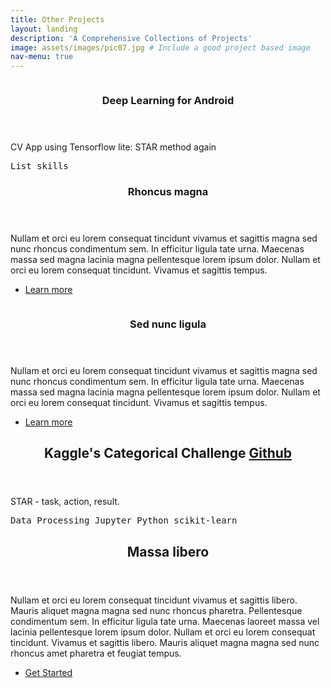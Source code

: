 ```yaml
---
title: Other Projects
layout: landing
description: 'A Comprehensive Collections of Projects'
image: assets/images/pic07.jpg # Include a good project based image
nav-menu: true
---
```


<!-- Main -->
<div id="main">

<!-- One -->
<section id="two" class="spotlights">
	<section>
		<div class="4u"><span class="image fit"><img src="assets/images/pic08.jpg" alt="" data-position="center center" /> </span></div> <!--Add appropriate image/gif (CV)-->
		<div class="content">
			<div class="inner">
				<header class="major">
					<h3>Deep Learning for Android <a href="https://sites.google.com/vt.edu/slixstream/home?authuser=0" target="_blank"><i class="fa fa-external-link"></i></a></h3>
				</header>
				<p>CV App using Tensorflow lite: STAR method again</p>
				<samp>List skills</samp>	
			</div>
		</div>
	</section>
	<section>
		<a href="generic.html" class="image">
			<img src="{% link assets/images/pic09.jpg %}" alt="" data-position="top center" />
		</a>
		<div class="content">
			<div class="inner">
				<header class="major">
					<h3>Rhoncus magna</h3>
				</header>
				<p>Nullam et orci eu lorem consequat tincidunt vivamus et sagittis magna sed nunc rhoncus condimentum sem. In efficitur ligula tate urna. Maecenas massa sed magna lacinia magna pellentesque lorem ipsum dolor. Nullam et orci eu lorem consequat tincidunt. Vivamus et sagittis tempus.</p>
				<ul class="actions">
					<li><a href="generic.html" class="button">Learn more</a></li>
				</ul>
			</div>
		</div>
	</section>
	<section>
		<a href="generic.html" class="image">
			<img src="{% link assets/images/pic10.jpg %}" alt="" data-position="25% 25%" />
		</a>
		<div class="content">
			<div class="inner">
				<header class="major">
					<h3>Sed nunc ligula</h3>
				</header>
				<p>Nullam et orci eu lorem consequat tincidunt vivamus et sagittis magna sed nunc rhoncus condimentum sem. In efficitur ligula tate urna. Maecenas massa sed magna lacinia magna pellentesque lorem ipsum dolor. Nullam et orci eu lorem consequat tincidunt. Vivamus et sagittis tempus.</p>
				<ul class="actions">
					<li><a href="generic.html" class="button">Learn more</a></li>
				</ul>
			</div>
		</div>
	</section>
</section>

<!-- Kaggle DA -->
<section id="one">
	<div class="inner">
		<header class="major">
			<h2>Kaggle's Categorical Challenge <a href="#" class="icon fa-github"><span class="label">Github</span></a> </h2>
		</header>
		<div class="box">
			<p>STAR - task, action, result.</p>
		</div>
		<samp>Data Processing  Jupyter  Python  scikit-learn</samp>
	</div>
</section>



<!-- Three -->
<section id="three">
	<div class="inner">
		<header class="major">
			<h2>Massa libero</h2>
		</header>
		<p>Nullam et orci eu lorem consequat tincidunt vivamus et sagittis libero. Mauris aliquet magna magna sed nunc rhoncus pharetra. Pellentesque condimentum sem. In efficitur ligula tate urna. Maecenas laoreet massa vel lacinia pellentesque lorem ipsum dolor. Nullam et orci eu lorem consequat tincidunt. Vivamus et sagittis libero. Mauris aliquet magna magna sed nunc rhoncus amet pharetra et feugiat tempus.</p>
		<ul class="actions">
			<li><a href="generic.html" class="button next">Get Started</a></li>
		</ul>
	</div>
</section>

</div>
